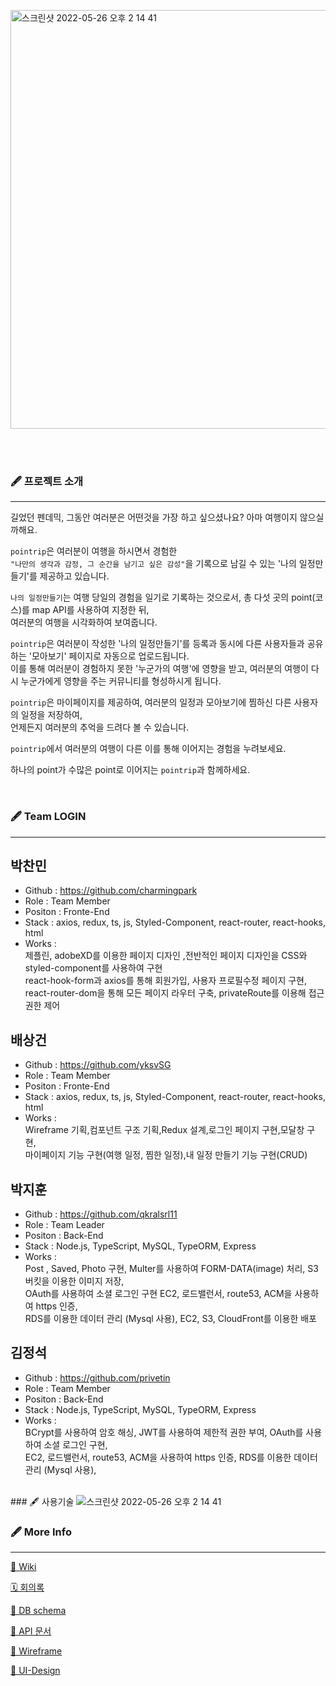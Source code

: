 

<br><br>

<img width="670" alt="스크린샷 2022-05-26 오후 2 14 41" src="https://user-images.githubusercontent.com/93868114/170420752-69e267b4-b666-4b16-8f22-1424ca868d97.png">


<br><br>



### 🖋 프로젝트 소개

***


길었던 펜데믹, 그동안 여러분은 어떤것을 가장 하고 싶으셨나요?
아마 여행이지 않으실까해요.

`pointrip`은 여러분이 여행을 하시면서 경험한 <br>
`"나만의 생각과 감정, 그 순간을 남기고 싶은 감성"`을 기록으로 남길 수 있는 '나의 일정만들기'를 제공하고 있습니다. 

`나의 일정만들기`는 여행 당일의 경험을 일기로 기록하는 것으로서, 
총 다섯 곳의 point(코스)를 map API를 사용하여 지정한 뒤,<br> 여러분의 여행을 시각화하여 보여줍니다.

`pointrip`은 여러분이 작성한 '나의 일정만들기'를 등록과 동시에 다른 사용자들과 공유하는 '모아보기' 페이지로 자동으로 업로드됩니다.<br>
이를 통해 여러분이 경험하지 못한 '누군가의 여행'에 영향을 받고, 여러분의 여행이 다시 누군가에게 영향을 주는 커뮤니티를 형성하시게 됩니다.

`pointrip`은 마이페이지를 제공하여, 여러분의 일정과 모아보기에 찜하신 다른 사용자의 일정을 저장하여,<br> 언제든지 여러분의 추억을 드려다 볼 수 있습니다.<br>

`pointrip`에서 여러분의 여행이 다른 이를 통해 이어지는 경험을 누려보세요.

하나의 point가 수많은 point로 이어지는 `pointrip`과 함께하세요.



<br>

### 🖋 Team LOGIN

***






## 박찬민
* Github : https://github.com/charmingpark
* Role : Team Member
* Positon : Fronte-End
* Stack : axios, redux, ts, js,  Styled-Component, react-router, react-hooks, html
* Works : <br> 제플린, adobeXD를 이용한 페이지 디자인 ,전반적인 페이지 디자인을 CSS와 styled-component를 사용하여 구현<br>react-hook-form과 axios를 통해 회원가입, 사용자 프로필수정 페이지 구현, react-router-dom을 통해 모든 페이지 라우터 구축, privateRoute를 이용해 접근권한 제어 



## 배상건
* Github : https://github.com/yksvSG
* Role : Team Member
* Positon : Fronte-End
* Stack : axios, redux, ts, js,  Styled-Component, react-router, react-hooks, html
* Works :<br>
 Wireframe 기획,컴포넌트 구조 기획,Redux 설계,로그인 페이지 구현,모달창 구현,<br>
마이페이지 기능 구현(여행 일정, 찜한 일정),내 일정 만들기 기능 구현(CRUD)


## 박지훈
* Github : https://github.com/qkralsrl11
* Role : Team Leader
* Positon : Back-End
* Stack : Node.js, TypeScript, MySQL, TypeORM, Express
* Works : <br>
Post , Saved, Photo 구현, Multer를 사용하여 FORM-DATA(image) 처리, S3버킷을 이용한 이미지 저장,<br> OAuth를 사용하여 소셜 로그인 구현
EC2, 로드밸런서, route53, ACM을 사용하여 https 인증, <br>RDS를 이용한 데이터 관리 (Mysql 사용), EC2, S3, CloudFront를 이용한 배포


## 김정석
* Github : https://github.com/privetin
* Role : Team Member
* Positon : Back-End
* Stack : Node.js, TypeScript, MySQL, TypeORM, Express
* Works : <br>BCrypt를 사용하여 암호 해싱, JWT를 사용하여 제한적 권한 부여, OAuth를 사용하여 소셜 로그인 구현,<br>EC2, 로드밸런서, route53, ACM을 사용하여 https 인증, RDS를 이용한 데이터 관리 (Mysql 사용),
 

<br>
### 🖋 사용기술
<img  alt="스크린샷 2022-05-26 오후 2 14 41" src="[https://user-images.githubusercontent.com/77973029/174611063-2ae73525-a027-45c8-9efd-e036254896a7.png]">



### 🖋 More Info

***
[👾 Wiki](https://github.com/codestates/Pointrip/wiki)

[🗓 회의록](https://github.com/codestates/Pointrip/projects/4)

[🐬 DB schema](https://github.com/codestates/Pointrip/wiki/DB-Schema)

[🐳 API 문서](https://github.com/codestates/Pointrip/wiki/API)

[📐 Wireframe](https://github.com/codestates/Pointrip/wiki/WireFrame)

[🎨 UI-Design](https://github.com/codestates/Pointrip/wiki/UI-Design)
